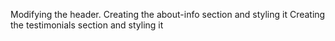 Modifying the header.
Creating the about-info section and styling it
Creating the testimonials section and styling it
